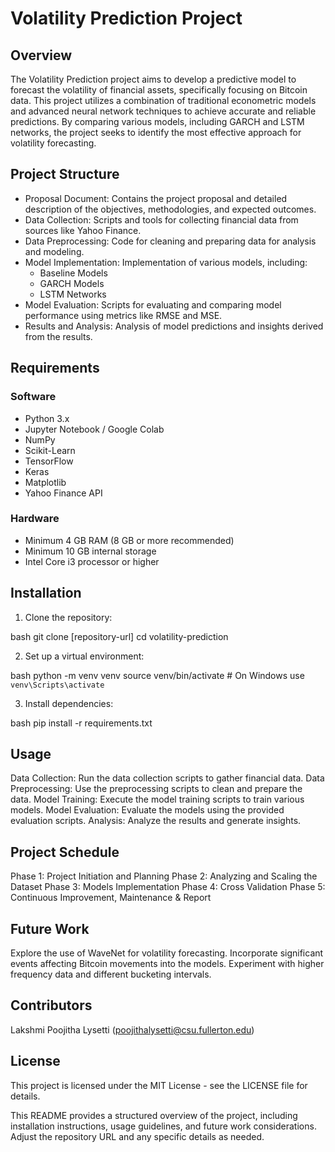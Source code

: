 # Volatility Prediction Project
## Overview
The Volatility Prediction project aims to develop a predictive model to forecast the volatility of financial assets, specifically focusing on Bitcoin data. This project utilizes a combination of traditional econometric models and advanced neural network techniques to achieve accurate and reliable predictions. By comparing various models, including GARCH and LSTM networks, the project seeks to identify the most effective approach for volatility forecasting.

## Project Structure
- Proposal Document: Contains the project proposal and detailed description of the objectives, methodologies, and expected outcomes.
- Data Collection: Scripts and tools for collecting financial data from sources like Yahoo Finance.
- Data Preprocessing: Code for cleaning and preparing data for analysis and modeling.
- Model Implementation: Implementation of various models, including:
  - Baseline Models
  - GARCH Models
  - LSTM Networks
- Model Evaluation: Scripts for evaluating and comparing model performance using metrics like RMSE and MSE.
- Results and Analysis: Analysis of model predictions and insights derived from the results.
## Requirements
### Software
- Python 3.x
- Jupyter Notebook / Google Colab
- NumPy
- Scikit-Learn
- TensorFlow
- Keras
- Matplotlib
- Yahoo Finance API
### Hardware
- Minimum 4 GB RAM (8 GB or more recommended)
- Minimum 10 GB internal storage
- Intel Core i3 processor or higher

## Installation
1. Clone the repository:

bash
git clone [repository-url]
cd volatility-prediction

2. Set up a virtual environment:

bash
python -m venv venv
source venv/bin/activate  # On Windows use `venv\Scripts\activate`

3. Install dependencies:

bash
pip install -r requirements.txt

## Usage
Data Collection: Run the data collection scripts to gather financial data.
Data Preprocessing: Use the preprocessing scripts to clean and prepare the data.
Model Training: Execute the model training scripts to train various models.
Model Evaluation: Evaluate the models using the provided evaluation scripts.
Analysis: Analyze the results and generate insights.

## Project Schedule
Phase 1: Project Initiation and Planning
Phase 2: Analyzing and Scaling the Dataset
Phase 3: Models Implementation
Phase 4: Cross Validation
Phase 5: Continuous Improvement, Maintenance & Report

## Future Work
Explore the use of WaveNet for volatility forecasting.
Incorporate significant events affecting Bitcoin movements into the models.
Experiment with higher frequency data and different bucketing intervals.

## Contributors
Lakshmi Poojitha Lysetti (poojithalysetti@csu.fullerton.edu)

## License
This project is licensed under the MIT License - see the LICENSE file for details.

This README provides a structured overview of the project, including installation instructions, usage guidelines, and future work considerations. Adjust the repository URL and any specific details as needed.

 
